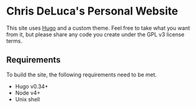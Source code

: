 # Chris DeLuca's Personal Website

This site uses [Hugo](https://gohugo.io) and a custom theme. Feel free to take what you want from it, but please share any code you create under the GPL v3 license terms.

## Requirements

To build the site, the following requirements need to be met.

* Hugo v0.34+
* Node v4+
* Unix shell
